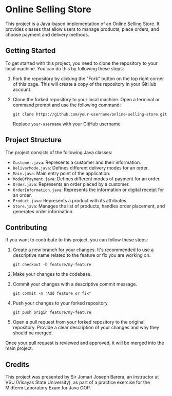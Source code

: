 # Online Selling Store

This project is a Java-based implementation of an Online Selling Store. It provides classes that allow users to manage products, place orders, and choose payment and delivery methods. 

## Getting Started

To get started with this project, you need to clone the repository to your local machine. You can do this by following these steps:

1. Fork the repository by clicking the "Fork" button on the top right corner of this page. This will create a copy of the repository in your GitHub account.

2. Clone the forked repository to your local machine. Open a terminal or command prompt and use the following command:

   ```
   git clone https://github.com/your-username/online-selling-store.git
   ```

   Replace `your-username` with your GitHub username.

## Project Structure

The project consists of the following Java classes:

- `Customer.java`: Represents a customer and their information.
- `DeliverMode.java`: Defines different delivery modes for an order.
- `Main.java`: Main entry point of the application.
- `ModeOfPayment.java`: Defines different modes of payment for an order.
- `Order.java`: Represents an order placed by a customer.
- `OrderInformation.java`: Represents the information or digital receipt for an order.
- `Product.java`: Represents a product with its attributes.
- `Store.java`: Manages the list of products, handles order placement, and generates order information.

## Contributing

If you want to contribute to this project, you can follow these steps:

1. Create a new branch for your changes. It's recommended to use a descriptive name related to the feature or fix you are working on.

   ```
   git checkout -b feature/my-feature
   ```

2. Make your changes to the codebase.

3. Commit your changes with a descriptive commit message.

   ```
   git commit -m "Add feature or fix"
   ```

4. Push your changes to your forked repository.

   ```
   git push origin feature/my-feature
   ```

5. Open a pull request from your forked repository to the original repository. Provide a clear description of your changes and why they should be merged.

Once your pull request is reviewed and approved, it will be merged into the main project.

## Credits

This project was presented by Sir Jomari Joseph Barera, an instructor at VSU (Visayas State University), as part of a practice exercise for the Midterm Laboratory Exam for Java OOP.
